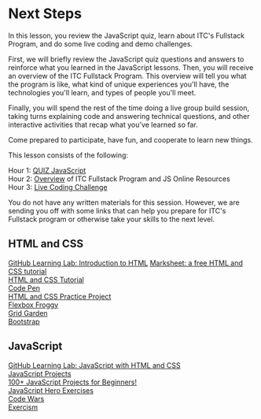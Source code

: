 # Next Steps  

In this lesson, you review the JavaScript quiz, learn about ITC's Fullstack Program, and do some live coding and demo challenges. 

First, we will briefly review the JavaScript quiz questions and answers to reinforce what you learned in the JavaScript lessons. Then, you will receive an overview of the ITC Fullstack Program. This overview will tell you what the program is like, what kind of unique experiences you'll have, the technologies you'll learn, and types of people you'll meet.

Finally, you will spend the rest of the time doing a live group build session, taking turns explaining code and answering technical questions, and other interactive activities that recap what you've learned so far. 

Come prepared to participate, have fun, and cooperate to learn new things.

This lesson consists of the following:

Hour 1: [QUIZ JavaScript](#quiz-javascript)  
Hour 2: [Overview](#itc-overview) of ITC Fullstack Program and JS Online Resources  
Hour 3: [Live Coding Challenge](#live-coding-challenge)  

You do not have any written materials for this session. However, we are sending you off with some links that can help you prepare for ITC's Fullstack program or otherwise take your skills to the next level.

## HTML and CSS

[GitHub Learning Lab: Introduction to HTML](https://lab.github.com/githubtraining/introduction-to-html) 
[Marksheet: a free HTML and CSS tutorial](https://marksheet.io/)  
[HTML and CSS Tutorial](https://github.com/cassidoo/HTML-CSS-Tutorial)  
[Code Pen](https://codepen.io/)  
[HTML and CSS Practice Project](https://www.codementor.io/html_css-projects)  
[Flexbox Froggy](https://flexboxfroggy.com/)  
[Grid Garden](https://cssgridgarden.com/)  
[Bootstrap](https://getbootstrap.com/)  

## JavaScript

[GitHub Learning Lab: JavaScript with HTML and CSS](https://lab.github.com/bitprj/javascript-with-html-and-css)  
[JavaScript Projects](https://code-projects.org/c/languages/project/jsprojects/)  
[100+ JavaScript Projects for Beginners!](https://jsbeginners.com/javascript-projects-for-beginners/)  
[JavaScript Hero Exercises](https://www.jshero.net/en/success.html)  
[Code Wars](https://www.codewars.com/)  
[Exercism](https://exercism.io/tracks/javascript)  
